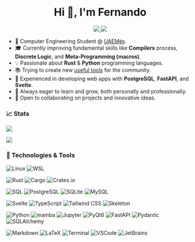 <h1 align="center">Hi 👋, I'm Fernando</h1>

<p align="center">
<a href="https://www.linkedin.com/in/fernando-reza-campos/"> <img src="https://img.shields.io/badge/-Linkedin-blue?style=flat-square&logo=linkedin"> </a>
<a href="mailto:fernandorezacampos@gmail.com"> <img src="https://img.shields.io/badge/-Email-red?style=flat-square&logo=gmail&logoColor=white"> </a>
</p>

* 📖 Computer Engineering Student @ [UAEMéx](https://fi.uaemex.mx/portal/coordinacion/ICO/index.php).
* 🎓 Currently improving fundamental skills like **Compilers** process, **Discrete Logic**, and **Meta-Programming (macros)**.
* 💡 Passionate about **Rust** & **Python** programming languages.
* 📚 Trying to create new [useful tools](https://crates.io/crates/dev_utils) for the community.
* 🚀 Experienced in developing web apps with **PostgreSQL**, **FastAPI**, and **Svelte**.
* 🌱 Always eager to learn and grow, both personally and professionally.
* 🤝 Open to collaborating on projects and innovative ideas.

### 📈 Stats

![](http://github-profile-summary-cards.vercel.app/api/cards/profile-details?username=Yrrrrrf&theme=dracula) 

![](http://github-profile-summary-cards.vercel.app/api/cards/repos-per-language?username=Yrrrrrf&theme=dracula) 


### 🔧 Technologies & Tools

![Linux](https://img.shields.io/badge/-Linux-FCC624?style=flat-square&logo=linux&logoColor=black)
![WSL](https://img.shields.io/badge/-WSL-4D4D4D?style=flat-square&logo=windows&logoColor=white)

![Rust](https://img.shields.io/badge/-Rust-black?style=flat-square&logo=rust&logoColor=white)
![Cargo](https://img.shields.io/badge/-Cargo-5E5E5E?style=flat-square&logo=rust&logoColor=white)
![Crates.io](https://img.shields.io/badge/-Crates.io-188F1C?style=flat-square&logo=rust&logoColor=white)

![SQL](https://img.shields.io/badge/-SQL-lightgrey?style=flat-square&logo=postgresql&logoColor=white)
![PostgreSQL](https://img.shields.io/badge/-PostgreSQL-336791?style=flat-square&logo=postgresql)
![SQLite](https://img.shields.io/badge/-SQLite-003B57?style=flat-square&logo=sqlite&logoColor=white)
![MySQL](https://img.shields.io/badge/-MySQL-4479A1?style=flat-square&logo=mysql&logoColor=white)

![Svelte](https://img.shields.io/badge/-Svelte-FF3E00?style=flat-square&logo=svelte&logoColor=white)
![TypeScript](https://img.shields.io/badge/-TypeScript-007ACC?style=flat-square&logo=typescript&logoColor=white)
![Tailwind CSS](https://img.shields.io/badge/-Tailwind_CSS-38B2AC?style=flat-square&logo=tailwind-css&logoColor=white)
![Skeleton](https://img.shields.io/badge/-Skeleton-7C4DFF?style=flat-square&logo=skeleton&logoColor=white)

![Python](https://img.shields.io/badge/-Python-blue?style=flat-square&logo=python&logoColor=white)
![mamba](https://img.shields.io/badge/-mamba-44A833?style=flat-square&logo=anaconda&logoColor=white)
![Jupyter](https://img.shields.io/badge/-Jupyter-F37626?style=flat-square&logo=jupyter&logoColor=white)
![PyQt6](https://img.shields.io/badge/-PyQt6-41CD52?style=flat-square&logo=qt&logoColor=white)
![FastAPI](https://img.shields.io/badge/-FastAPI-009688?style=flat-square&logo=fastapi&logoColor=white)
![Pydantic](https://img.shields.io/badge/-Pydantic-4B8BBE?style=flat-square&logo=pydantic&logoColor=white)
![SQLAlchemy](https://img.shields.io/badge/-SQLAlchemy-FF4B4B?style=flat-square&logo=sqlalchemy&logoColor=white)
 
![Markdown](https://img.shields.io/badge/-Markdown-000000?style=flat-square&logo=markdown&logoColor=white)
![LaTeX](https://img.shields.io/badge/-LaTeX-008080?style=flat-square&logo=latex&logoColor=white)
![Terminal](https://img.shields.io/badge/-Terminal-4D4D4D?style=flat-square&logo=powershell&logoColor=white)
![VSCode](https://img.shields.io/badge/-VSCode-007ACC?style=flat-square&logo=visual-studio-code&logoColor=white)
![JetBrains](https://img.shields.io/badge/-JetBrains-000000?style=flat-square&logo=jetbrains&logoColor=white)

<!-- todo: Learn this tech to improve my general dev skills... -->
<!-- ![Docker](https://img.shields.io/badge/-Docker-2496ED?style=flat-square&logo=docker&logoColor=white) -->
<!-- ![GitHub Actions](https://img.shields.io/badge/-GitHub_Actions-2088FF?style=flat-square&logo=github-actions&logoColor=white) -->
<!-- ![Heroku](https://img.shields.io/badge/-Heroku-430098?style=flat-square&logo=heroku&logoColor=white) -->
<!-- ![Vercel](https://img.shields.io/badge/-Vercel-000000?style=flat-square&logo=vercel&logoColor=white) -->
